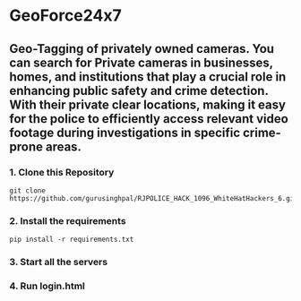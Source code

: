 # GeoForce24x7
## Geo-Tagging of privately owned cameras. You can search for Private cameras in businesses, homes, and institutions that play a crucial role in enhancing public safety and crime detection. With their private clear locations, making it easy for the police to efficiently access relevant video footage during investigations in specific crime-prone areas.
### 1. Clone this Repository
```
git clone https://github.com/gurusinghpal/RJPOLICE_HACK_1096_WhiteHatHackers_6.git
```
### 2. Install the requirements
```
pip install -r requirements.txt
```
### 3. Start all the servers
### 4. Run login.html
